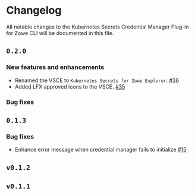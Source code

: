# Changelog

All notable changes to the Kubernetes Secrets Credential Manager Plug-in for Zowe CLI will be documented in this file.

## `0.2.0`

### New features and enhancements

- Renamed the VSCE to `Kubernetes Secrets for Zowe Explorer`. [#36](https://github.com/zowe/zowe-cli-secrets-for-kubernetes/issues/36)
- Added LFX approved icons to the VSCE. [#35](https://github.com/zowe/zowe-cli-secrets-for-kubernetes/issues/35)

### Bug fixes

## `0.1.3`

### Bug fixes

- Enhance error message when credential manager fails to initialize [#15](https://github.com/zowe/zowe-cli-secrets-for-kubernetes/issues/15)

## `v0.1.2`

## `v0.1.1`
